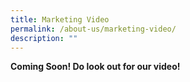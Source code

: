 ```yaml
---
title: Marketing Video
permalink: /about-us/marketing-video/
description: ""
---
```

**Coming Soon! Do look out for our video!**